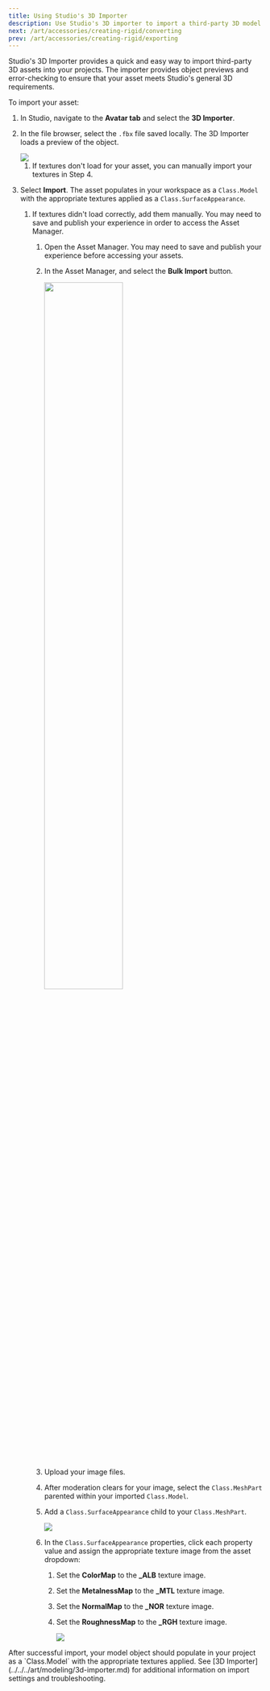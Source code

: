 ```yaml
---
title: Using Studio's 3D Importer
description: Use Studio's 3D importer to import a third-party 3D model into Studio.
next: /art/accessories/creating-rigid/converting
prev: /art/accessories/creating-rigid/exporting
---
```


Studio's 3D Importer provides a quick and easy way to import third-party 3D assets into your projects. The importer provides object previews and error-checking to ensure that your asset meets Studio's general 3D requirements.

To import your asset:

1. In Studio, navigate to the **Avatar tab** and select the **3D Importer**.
2. In the file browser, select the `.fbx` file saved locally. The 3D Importer loads a preview of the object.

      <img src="../../../assets/art/accessories/creating-rigid/3D-Importer.png" />

   1. If textures don't load for your asset, you can manually import your textures in Step 4.

3. Select **Import**. The asset populates in your workspace as a `Class.Model` with the appropriate textures applied as a `Class.SurfaceAppearance`.

   1. If textures didn't load correctly, add them manually. You may need to save and publish your experience in order to access the Asset Manager.

      1. Open the Asset Manager. You may need to save and publish your experience before accessing your assets.
      2. In the Asset Manager, and select the **Bulk Import** button.

         <img src="../../../assets/studio/asset-manager/Import-Button.png" width = "60%"/>

      3. Upload your image files.
      4. After moderation clears for your image, select the `Class.MeshPart` parented within your imported `Class.Model`.
      5. Add a `Class.SurfaceAppearance` child to your `Class.MeshPart`.

         <img src="../../../assets/art/accessories/creating-rigid/Adding-Surface-Appearance.png" />

      6. In the `Class.SurfaceAppearance` properties, click each property value and assign the appropriate texture image from the asset dropdown:

         1. Set the **ColorMap** to the **\_ALB** texture image.
         2. Set the **MetalnessMap** to the **\_MTL** texture image.
         3. Set the **NormalMap** to the **\_NOR** texture image.
         4. Set the **RoughnessMap** to the **\_RGH** texture image.

            <img src="../../../assets/art/accessories/creating-rigid/Surface-Appearance-Asset-Dropdown.png" />

<Alert severity = 'success'>
After successful import, your model object should populate in your project as a `Class.Model` with the appropriate textures applied. See [3D Importer](../../../art/modeling/3d-importer.md) for additional information on import settings and troubleshooting.
</Alert>
